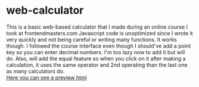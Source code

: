 # web-calculator
This is a basic web-based calculator that I made during an online course I took at frontendmasters.com
Javascript code is unoptimized since I wrote it very quickly and not being careful or writing many functions.
It works though. I followed the course interface even though I should've add a point key so you can enter
decimal numbers. I'm too lazy now to add it but will do. Also, will add the equal feature so when you click
on it after making a calculation, it uses the same operator and 2nd operating than the last one as many calculators do.
<br>
[Here you can see a preview html](http://htmlpreview.github.io/?https://github.com/facugarbino/web-calculator/blob/master/index.html)
